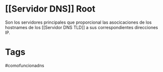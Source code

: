 # [[Servidor DNS]] Root
Son los servidores principales que proporcional las asocicaciones de los hostnames de los [[Servidor DNS TLD]] a sus correspondientes direcciones IP.

# Tags
#comofuncionadns 